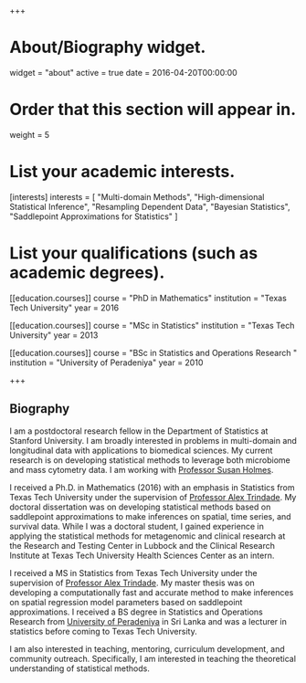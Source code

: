 +++
# About/Biography widget.
widget = "about"
active = true
date = 2016-04-20T00:00:00

# Order that this section will appear in.
weight = 5

# List your academic interests.
[interests]
  interests = [
    "Multi-domain Methods",
    "High-dimensional Statistical Inference",
    "Resampling Dependent Data",
    "Bayesian Statistics",
    "Saddlepoint Approximations for Statistics"
  ]

# List your qualifications (such as academic degrees).
[[education.courses]]
  course = "PhD in Mathematics"
  institution = "Texas Tech University"
  year = 2016

[[education.courses]]
  course = "MSc in Statistics"
  institution = "Texas Tech University"
  year = 2013

[[education.courses]]
  course = "BSc in Statistics and Operations Research "
  institution = "University of Peradeniya"
  year = 2010
 
+++

## Biography

I am a postdoctoral research fellow in the Department of Statistics at Stanford University. I am broadly interested in problems in multi-domain and longitudinal data with applications to biomedical sciences. My current research is on developing statistical methods to leverage both microbiome and mass cytometry data. I am working with [Professor Susan Holmes](http://statweb.stanford.edu/~susan/). 

I received a Ph.D. in Mathematics (2016) with an emphasis in Statistics from Texas Tech University under the supervision of [Professor Alex Trindade](http://www.math.ttu.edu/~atrindad/). My doctoral dissertation was on developing statistical methods based on saddlepoint approximations to make inferences on spatial, time series, and survival data. While I was a doctoral student, I gained experience in applying the statistical methods for metagenomic and clinical research at the Research and Testing Center in Lubbock and the Clinical Research Institute at Texas Tech University Health Sciences Center as an intern.

I received a MS in Statistics from Texas Tech University under the supervision of [Professor Alex Trindade](http://www.math.ttu.edu/~atrindad/). My master thesis was on developing a computationally fast and accurate method to make inferences on spatial regression model parameters based on saddlepoint approximations. I received a BS degree in Statistics and Operations Research from [University of Peradeniya](https://sci.pdn.ac.lk/scs/) in Sri Lanka and was a lecturer in statistics before coming to Texas Tech University.

I am also interested in teaching, mentoring, curriculum development, and community outreach. Specifically, I am interested in teaching the theoretical understanding of statistical methods.
